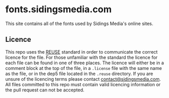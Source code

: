<!-- 
SPDX-FileCopyrightText: 2022-2023 Sidings Media <contact@sidingsmedia.com>
SPDX-License-Identifier: MIT
-->

# fonts.sidingsmedia.com

This site contains all of the fonts used by Sidings Media's online
sites.

## Licence
This repo uses the [REUSE](https://reuse.software) standard in order to
communicate the correct licence for the file. For those unfamiliar with
the standard the licence for each file can be found in one of three
places. The licence will either be in a comment block at the top of the
file, in a `.license` file with the same name as the file, or in the
dep5 file located in the `.reuse` directory. If you are unsure of the
licencing terms please contact
[contact@sidingsmedia.com](mailto:contact@sidingsmedia.com?subject=SMRC%20Licence).
All files committed to this repo must contain valid licencing
information or the pull request can not be accepted.
